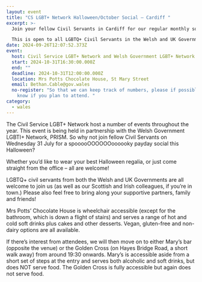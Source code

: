 ```yaml
---
layout: event
title: "CS LGBT+ Network Halloween/October Social – Cardiff "
excerpt: >-
  Join your fellow Civil Servants in Cardiff for our regular monthly socials. 

  This is open to all LGBTQ+ Civil Servants in the Welsh and UK Governments and Wider Public Sector, along with their supportive family and friends.
date: 2024-09-26T12:07:52.373Z
event:
  host: Civil Service LGBT+ Network and Welsh Government LGBT+ Network
  start: 2024-10-31T16:30:00.000Z
  end: ""
  deadline: 2024-10-31T12:00:00.000Z
  location: Mrs Potts Chocolate House, St Mary Street
  email: Bethan.Cable@gov.wales
  no-register: "So that we can keep track of numbers, please if possible let us
    know if you plan to attend. "
category:
  - wales
---
```

The Civil Service LGBT+ Network host a number of events throughout the year. This event is being held in partnership with the Welsh Government LGBTI+ Network, PRISM. So why not join fellow Civil Servants on Wednesday 31 July for a spooooOOOOOOoooooky payday social this Halloween?

Whether you’d like to wear your best Halloween regalia, or just come straight from the office – all are welcome!

LGBTQ+ civil servants from both the Welsh and UK Governments are all welcome to join us (as well as our Scottish and Irish colleagues, if you’re in town.) Please also feel free to bring along your supportive partners, family and friends!

Mrs Potts’ Chocolate House is wheelchair accessible (except for the bathroom, which is down a flight of stairs) and serves a range of hot and cold soft drinks plus cakes and other desserts. Vegan, gluten-free and non-dairy options are all available.

If there’s interest from attendees, we will then move on to either Mary’s bar (opposite the venue) or the Golden Cross (on Hayes Bridge Road, a short walk away) from around 19:30 onwards. Mary’s is accessible aside from a short set of steps at the entry and serves both alcoholic and soft drinks, but does NOT serve food. The Golden Cross is fully accessible but again does not serve food.